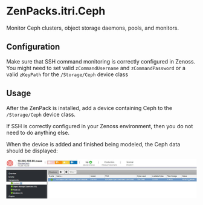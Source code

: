 # ZenPacks.itri.Ceph

Monitor Ceph clusters, object storage daemons, pools, and monitors.

## Configuration

Make sure that SSH command monitoring is correctly configured in Zenoss.
You might need to set valid `zCommandUsername` and `zCommandPassword`
or a valid `zKeyPath`  for the `/Storage/Ceph` device class

## Usage

After the ZenPack is installed, add a device containing Ceph to the 
`/Storage/Ceph` device class. 

If SSH is correctly configured in your Zenoss environment, then you do not need
to do anything else.

When the device is added and finished being modeled, the Ceph data should be
displayed:

![Ceph Device](screenshots/ceph_device.jpg)
